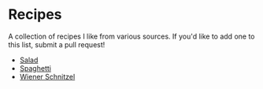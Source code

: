 # Recipes
A collection of recipes I like from various sources. If you'd like to add one to this list, submit a pull request!

* [Salad](https://github.com/nmahlangu/recipes/blob/master/salad.md)
* [Spaghetti](https://github.com/nmahlangu/recipes/blob/master/spaghetti.md)
* [Wiener Schnitzel](https://github.com/nmahlangu/recipes/blob/master/wiener-schnitzel.md)
